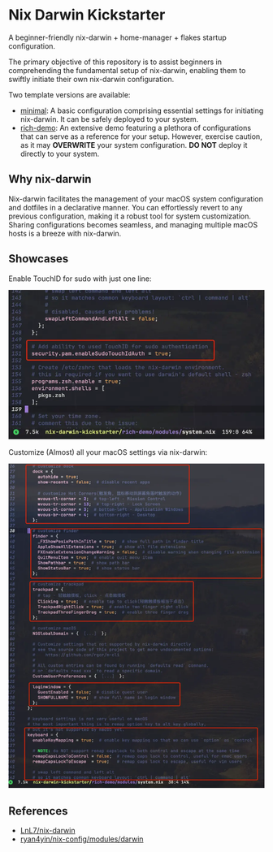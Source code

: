 # Nix Darwin Kickstarter

A beginner-friendly nix-darwin + home-manager + flakes startup configuration.

The primary objective of this repository is to assist beginners in comprehending the fundamental setup of nix-darwin, enabling them to swiftly initiate their own nix-darwin configuration.

Two template versions are available:

- [minimal](./minimal): A basic configuration comprising essential settings for initiating nix-darwin. It can be safely deployed to your system.
- [rich-demo](./rich-demo): An extensive demo featuring a plethora of configurations that can serve as a reference for your setup. However, exercise caution, as it may **OVERWRITE** your system configuration. **DO NOT** deploy it directly to your system.

## Why nix-darwin

Nix-darwin facilitates the management of your macOS system configuration and dotfiles in a declarative manner.
You can effortlessly revert to any previous configuration, making it a robust tool for system customization.
Sharing configurations becomes seamless, and managing multiple macOS hosts is a breeze with nix-darwin.

## Showcases

Enable TouchID for sudo with just one line:

![](./_img/nix-darwin-enable-touchid.webp)

Customize (Almost) all your macOS settings via nix-darwin:

![](./_img/customize-your-macos.webp)

## References

- [LnL7/nix-darwin](https://github.com/LnL7/nix-darwin)
- [ryan4yin/nix-config/modules/darwin](https://github.com/ryan4yin/nix-config/tree/main/modules/darwin)

